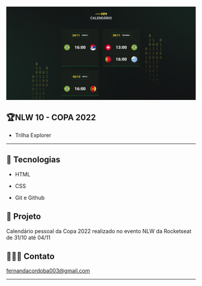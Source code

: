 ![preview](./github/preview.jpg)

## 🏆NLW 10 - COPA 2022
- Trilha Explorer
---


## 🚀 Tecnologias
- HTML

- CSS

- Git e Github

## 📅 Projeto

Calendário pessoal da Copa 2022 realizado no evento NLW da Rocketseat de 31/10 até 04/11


## 👩🏻‍💻 Contato

fernandacordoba003@gmail.com
 ___